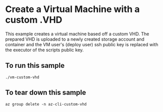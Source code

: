 # Create a Virtual Machine with a custom .VHD

This example creates a virtual machine based off a custom VHD. The prepared VHD is uploaded to a 
newly created storage account and container and the VM user's (deploy user) ssh public key is 
replaced with the executor of the scripts public key.

## To run this sample
`./vm-custom-vhd`

## To tear down this sample
`az group delete -n az-cli-custom-vhd`